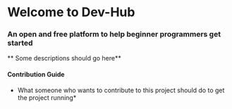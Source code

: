 # Welcome to Dev-Hub

### An open and free platform to help beginner programmers get started

** Some descriptions should go here**

#### Contribution Guide

* What someone who wants to contribute to this project should do to get the project running*

